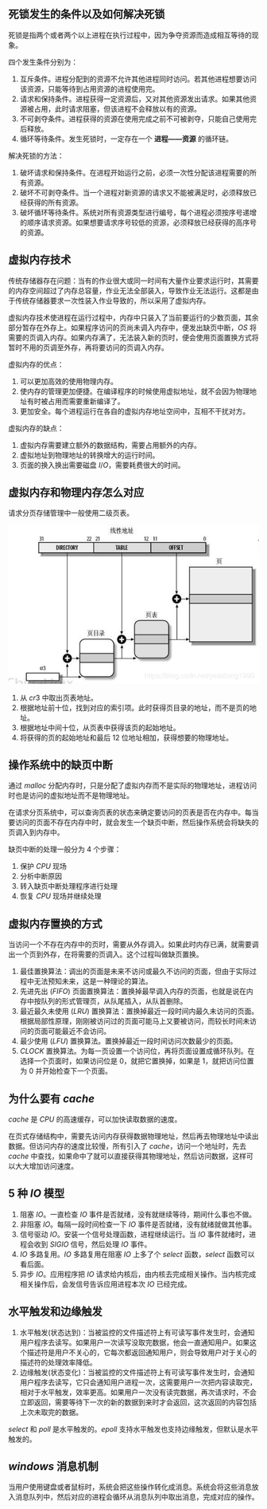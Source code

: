 ## 死锁发生的条件以及如何解决死锁
死锁是指两个或者两个以上进程在执行过程中，因为争夺资源而造成相互等待的现象。

四个发生条件分别为：
1. 互斥条件。进程分配到的资源不允许其他进程同时访问。若其他进程想要访问该资源，只能等待到占用资源的进程使用完。
2. 请求和保持条件。进程获得一定资源后，又对其他资源发出请求。如果其他资源被占用，此时请求阻塞，但该进程不会释放以有的资源。
3. 不可剥夺条件。进程获得的资源在使用完成之前不可被剥夺，只能自己使用完后释放。
4. 循环等待条件。发生死锁时，一定存在一个 **进程——资源** 的循环链。

解决死锁的方法：
1. 破坏请求和保持条件。在进程开始运行之前，必须一次性分配该进程需要的所有资源。
2. 破坏不可剥夺条件。当一个进程对新资源的请求又不能被满足时，必须释放已经获得的所有资源。
3. 破坏循环等待条件。系统对所有资源类型进行编号，每个进程必须按序号递增的顺序请求资源。如果想要请求序号较低的资源，必须释放已经获得的高序号的资源。

## 虚拟内存技术
传统存储器存在问题：当有的作业很大或同一时间有大量作业要求运行时，其需要的内存空间超过了内存总容量，作业无法全部装入，导致作业无法运行。这都是由于传统存储器要求一次性装入作业导致的，所以采用了虚拟内存。

虚拟内存技术使进程在运行过程中，内存中只装入了当前要运行的少数页面，其余部分暂存在外存上。如果程序访问的页尚未调入内存中，便发出缺页中断，$OS$ 将需要的页调入内存。如果内存满了，无法装入新的页时，便会使用页面置换方式将暂时不用的页调至外存，再将要访问的页调入内存。

虚拟内存的优点：
1. 可以更加高效的使用物理内存。
2. 使内存的管理更加便捷。在编译程序的时候使用虚拟地址，就不会因为物理地址有时被占用而需要重新编译了。
3. 更加安全。每个进程运行在各自的虚拟内存地址空间中，互相不干扰对方。

虚拟内存的缺点：
1. 虚拟内存需要建立额外的数据结构，需要占用额外的内存。
2. 虚拟地址到物理地址的转换增大的运行时间。
3. 页面的换入换出需要磁盘 $I/O$，需要耗费很大的时间。

## 虚拟内存和物理内存怎么对应
请求分页存储管理中一般使用二级页表。

![](虚拟地址转换.png)

1. 从 $cr3$ 中取出页表地址。
2. 根据地址前十位，找到对应的索引项。此时获得页目录的地址，而不是页的地址。
3. 根据地址中间十位，从页表中获得该页的起始地址。
4. 将获得的页的起始地址和最后 $12$ 位地址相加，获得想要的物理地址。

## 操作系统中的缺页中断
通过 $malloc$ 分配内存时，只是分配了虚拟内存而不是实际的物理地址，进程访问时也是访问的虚拟地址而不是物理地址。

在请求分页系统中，可以查询页表的状态来确定要访问的页表是否在内存中。每当要访问的页面不存在内存中时，就会发生一个缺页中断，然后操作系统会将缺失的页调入到内存中。

缺页中断的处理一般分为 $4$ 个步骤：
1. 保护 $CPU$ 现场
2. 分析中断原因
3. 转入缺页中断处理程序进行处理
4. 恢复 $CPU$ 现场并继续处理

## 虚拟内存置换的方式
当访问一个不存在内存中的页时，需要从外存调入。如果此时内存已满，就需要调出一个页到外存，在将需要的页调入。这个过程叫做缺页置换。

1. 最佳置换算法：调出的页面是未来不访问或最久不访问的页面，但由于实际过程中无法预知未来，这是一种理论的算法。
2. 先进先出 $(FIFO)$ 页面置换算法：置换掉最早调入内存的页面，也就是说在内存中按队列的形式管理页，从队尾插入，从队首删除。
3. 最近最久未使用 $(LRU)$ 置换算法：置换掉最近一段时间内最久未访问的页面。根据局部性原理，刚刚被访问过的页面可能马上又要被访问，而较长时间未访问的页面可能最近不会访问。
4. 最少使用 $(LFU)$ 置换算法。置换掉最近一段时间访问次数最少的页面。
5. $CLOCK$ 置换算法。为每一页设置一个访问位，再将页面设置成循环队列。在选择一个页面时，如果访问位是 $0$，就把它置换掉，如果是 $1$，就把访问位置为 $0$ 并开始检查下一个页面。

## 为什么要有 $cache$
$cache$ 是 $CPU$ 的高速缓存，可以加快读取数据的速度。

在页式存储结构中，需要先访问内存获得数据物理地址，然后再去物理地址中读出数据。但访问内存的速度比较慢，所有引入了 $cache$，访问一个地址时，先去 $cache$ 中查找，如果命中了就可以直接获得其物理地址，然后访问数据，这样可以大大增加访问速度。

## $5$ 种 $IO$ 模型
1. 阻塞 $IO$。一直检查 $IO$ 事件是否就绪，没有就继续等待，期间什么事也不做。
2. 非阻塞 $IO$。每隔一段时间检查一下 $IO$ 事件是否就绪，没有就绪就做其他事。
3. 信号驱动 $IO$。安装一个信号处理函数，进程继续运行。当 $IO$ 事件就绪时，进程会收到 $SIGIO$ 信号，然后处理 $IO$ 事件。
4. $IO$ 多路复用。$IO$ 多路复用在阻塞 $IO$ 上多了个 $select$ 函数，$select$ 函数可以看后面。
5. 异步 $IO$。应用程序把 $IO$ 请求给内核后，由内核去完成相关操作。当内核完成相关操作后，会发信号告诉应用进程本次 $IO$ 已经完成。

## 水平触发和边缘触发
1. 水平触发(状态达到)：当被监控的文件描述符上有可读写事件发生时，会通知用户程序去读写。如果用户一次读写没取完数据，他会一直通知用户。如果这个描述符是用户不关心的，它每次都返回通知用户，则会导致用户对于关心的描述符的处理效率降低。
2. 边缘触发(状态变化)：当被监控的文件描述符上有可读写事件发生时，会通知用户程序去读写，它只会通知用户进程一次，这需要用户一次把内容读取完，相对于水平触发，效率更高。如果用户一次没有读完数据，再次请求时，不会立即返回，需要等待下一次的新的数据到来时才会返回，这次返回的内容包括上次未取完的数据。

$select$ 和 $poll$ 是水平触发的。$epoll$ 支持水平触发也支持边缘触发，但默认是水平触发的。

## $windows$ 消息机制
当用户使用键盘或者鼠标时，系统会把这些操作转化成消息。系统会将这些消息放入消息队列中，然后对应的进程会循环从消息队列中取出消息，完成对应的操作。
